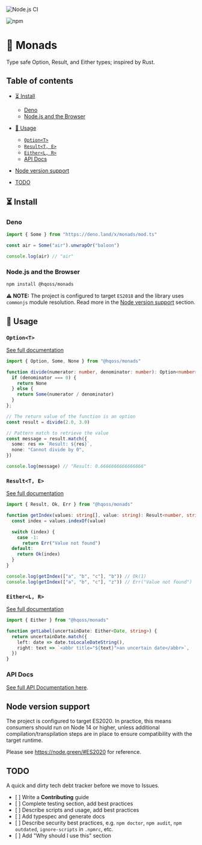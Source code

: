 ![Node.js CI](https://github.com/sniptt-official/monads/workflows/ci/badge.svg)
<!-- [![Codacy Badge](https://app.codacy.com/project/badge/Grade/afa382493ae441b3824f4d409438d90b)](https://www.codacy.com/gh/hqoss/monads?utm_source=github.com\&utm_medium=referral\&utm_content=hqoss/monads\&utm_campaign=Badge_Grade)
[![Codacy Badge](https://app.codacy.com/project/badge/Coverage/afa382493ae441b3824f4d409438d90b)](https://www.codacy.com/gh/hqoss/monads?utm_source=github.com\&utm_medium=referral\&utm_content=hqoss/monads\&utm_campaign=Badge_Coverage)
[![GuardRails badge](https://badges.guardrails.io/hqoss/monads.svg?token=14bca43cc8b71d3659ac85cfb0bf590ca88a6d9f09216c2aff0d1b870de404ee\&provider=github)](https://dashboard.guardrails.io/gh/hqoss/36606) -->
![npm](https://img.shields.io/npm/v/@sniptt/monads)

# 👻 Monads

Type safe Option, Result, and Either types; inspired by Rust.

## Table of contents

*   [⏳ Install](#-install)

    *   [Deno](#deno)
    *   [Node.js and the Browser](#nodejs-and-the-browser)

*   [📝 Usage](#-usage)

    *   [`Option<T>`](#optiont)
    *   [`Result<T, E>`](#resultt-e)
    *   [`Either<L, R>`](#eitherl-r)
    *   [API Docs](#api-docs)

*   [Node version support](#node-version-support)

*   [TODO](#todo)

## ⏳ Install

### Deno

```typescript
import { Some } from "https://deno.land/x/monads/mod.ts"

const air = Some("air").unwrapOr("baloon")

console.log(air) // "air"
```

### Node.js and the Browser

```bash
npm install @hqoss/monads
```

**⚠️ NOTE:** The project is configured to target `ES2018` and the library uses `commonjs` module resolution. Read more in the [Node version support](#node-version-support) section.

## 📝 Usage

### `Option<T>`

[See full documentation](./lib/option)

```typescript
import { Option, Some, None } from "@hqoss/monads"

function divide(numerator: number, denominator: number): Option<number> {
  if (denominator === 0) {
    return None
  } else {
    return Some(numerator / denominator)
  }
};

// The return value of the function is an option
const result = divide(2.0, 3.0)

// Pattern match to retrieve the value
const message = result.match({
  some: res => `Result: ${res}`,
  none: "Cannot divide by 0",
})

console.log(message) // "Result: 0.6666666666666666"
```

### `Result<T, E>`

[See full documentation](./lib/result)

```typescript
import { Result, Ok, Err } from "@hqoss/monads"

function getIndex(values: string[], value: string): Result<number, string> {
  const index = values.indexOf(value)

  switch (index) {
    case -1:
      return Err("Value not found")
  default:
    return Ok(index)
  }
}

console.log(getIndex(["a", "b", "c"], "b")) // Ok(1)
console.log(getIndex(["a", "b", "c"], "z")) // Err("Value not found")
```

### `Either<L, R>`

[See full documentation](./lib/either)

```typescript
import { Either } from "@hqoss/monads"

function getLabel(uncertainDate: Either<Date, string>) {
  return uncertainDate.match({
    left: date => date.toLocaleDateString(),
    right: text => `<abbr title="${text}">an uncertain date</abbr>`,
  })
}
```

### API Docs

[See full API Documentation here](docs/globals.md).

## Node version support

The project is configured to target ES2020. In practice, this means consumers should run on Node 14 or higher, unless additional compilation/transpilation steps are in place to ensure compatibility with the target runtime.

Please see <https://node.green/#ES2020> for reference.

## TODO

A quick and dirty tech debt tracker before we move to Issues.

*   \[ ] Write a **Contributing** guide
*   \[ ] Complete testing section, add best practices
*   \[ ] Describe scripts and usage, add best practices
*   \[ ] Add typespec and generate docs
*   \[ ] Describe security best practices, e.g. `npm doctor`, `npm audit`, `npm outdated`, `ignore-scripts` in `.npmrc`, etc.
*   \[ ] Add "Why should I use this" section
